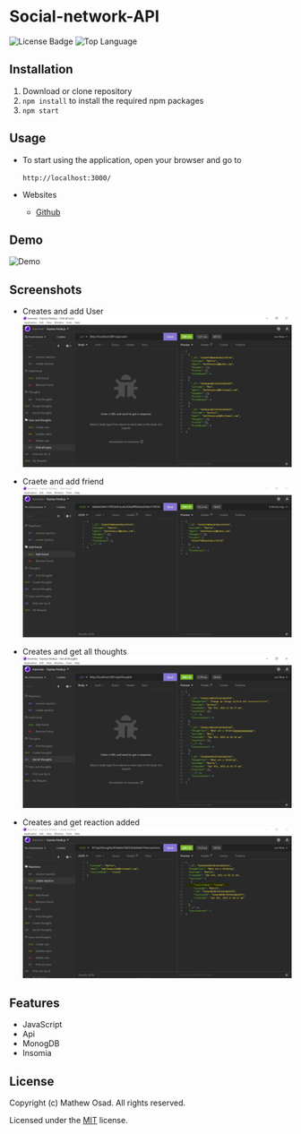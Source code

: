 # Social-network-API


![License Badge](https://img.shields.io/github/license/mathewosad/Note-taker) ![Top Language](https://img.shields.io/github/languages/top/mathewosad/Note-taker)




## Installation

1. Download or clone repository
2. `npm install` to install the required npm packages
3. `npm start`

## Usage

* To start using the application, open your browser and go to
  
  `http://localhost:3000/`


* Websites
  * [Github](https://github.com/mathewosad/Social-network-API)
  
  

## Demo

![Demo](https://drive.google.com/file/d/1ntPdtWNQFcFKglUj6UzzEuyvN_zOdgef/view)

## Screenshots

* Creates and add  User 
![](./Assets/Users.JPG)


* Craete and add friend
![](./Assets/Add%20friend.JPG)

* Creates and get all thoughts
![](./Assets/Thoughts.JPG)

* Creates and get reaction added 
![](./Assets/reaction%20added.JPG)

## Features

* JavaScript
* Api
* MonogDB
* Insomia

## License

  Copyright (c) Mathew Osad. All rights reserved.
  
  Licensed under the [MIT](LICENSE) license.
